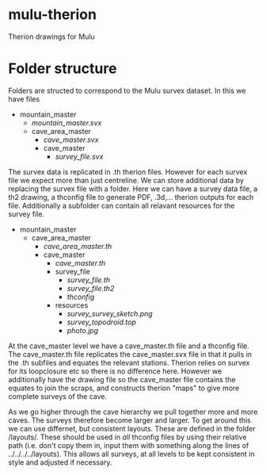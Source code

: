 # mulu-therion
Therion drawings for Mulu

# Folder structure
Folders are structed to correspond to the Mulu survex dataset. In this we have files

- mountain_master
  - *mountain_master.svx*
  - cave_area_master
    - *cave_master.svx*
    - cave_master
      - *survey_file.svx*

The survex data is replicated in .th therion files. However for each survex file we expect more than just centreline. We can store additional data by replacing the survex file with a folder. Here we can have a survey data file, a th2 drawing, a thconfig file to generate PDF, .3d,... therion outputs for each file. Additionally a subfolder can contain all relavant resources for the survey file.

- mountain_master
  - cave_area_master
    - *cave_area_master.th*
    - cave_master
      - *cave_master.th*
      - survey_file
        - *survey_file.th*
        - *survey_file.th2*
        - *thconfig*
      - resources
        - *survey_survey_sketch.png*
        - *survey_topodroid.top*
        - *photo.jpg*

At the cave_master level we have a cave_master.th file and a thconfig file. The cave_master.th file replicates the cave_master.svx file in that it pulls in the .th subfiles and equates the relevant stations. Therion relies on survex for its loopclosure etc so there is no difference here. However we additionally have the drawing file so the cave_master file contains the equates to join the scraps, and constructs therion "maps" to give more complete surveys of the cave.

As we go higher through the cave hierarchy we pull together more and more caves. The surveys therefore become larger and larger. To get around this we can use differnet, but consistent layouts. These are defined in the folder /layouts/. These should be used in *all* thconfig files by using their relative path (i.e. don't copy them in, input them with something along the lines of ../../../../layouts). This allows all surveys, at all levels to be kept consistent in style and adjusted if necessary.
